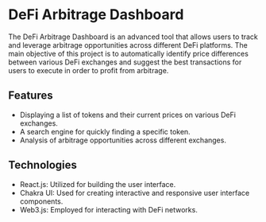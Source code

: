 # DeFi Arbitrage Dashboard

The DeFi Arbitrage Dashboard is an advanced tool that allows users to track and leverage arbitrage opportunities across different DeFi platforms. The main objective of this project is to automatically identify price differences between various DeFi exchanges and suggest the best transactions for users to execute in order to profit from arbitrage.

## Features

- Displaying a list of tokens and their current prices on various DeFi exchanges.
- A search engine for quickly finding a specific token.
- Analysis of arbitrage opportunities across different exchanges.

## Technologies

- React.js: Utilized for building the user interface.
- Chakra UI: Used for creating interactive and responsive user interface components.
- Web3.js: Employed for interacting with DeFi networks.
